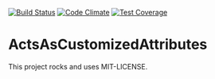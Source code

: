 [![Build Status](https://api.shippable.com/projects/546b3f7bd46935d5fbbde6b9/badge?branchName=master)](https://app.shippable.com/projects/546b3f7bd46935d5fbbde6b9/builds/latest)
[![Code Climate](https://codeclimate.com/github/kaspernj/acts_as_customized_attributes/badges/gpa.svg)](https://codeclimate.com/github/kaspernj/acts_as_customized_attributes)
[![Test Coverage](https://codeclimate.com/github/kaspernj/acts_as_customized_attributes/badges/coverage.svg)](https://codeclimate.com/github/kaspernj/acts_as_customized_attributes)

# ActsAsCustomizedAttributes

This project rocks and uses MIT-LICENSE.
